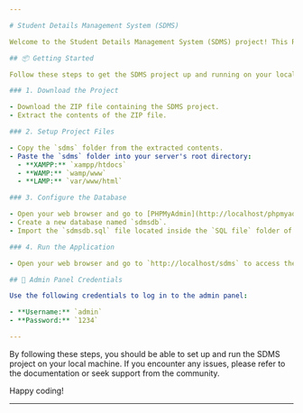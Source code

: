 ```yaml
---

# Student Details Management System (SDMS)

Welcome to the Student Details Management System (SDMS) project! This README will guide you through the steps to set up and run the project.

## 📦 Getting Started

Follow these steps to get the SDMS project up and running on your local machine.

### 1. Download the Project

- Download the ZIP file containing the SDMS project.
- Extract the contents of the ZIP file.

### 2. Setup Project Files

- Copy the `sdms` folder from the extracted contents.
- Paste the `sdms` folder into your server's root directory:
  - **XAMPP:** `xampp/htdocs`
  - **WAMP:** `wamp/www`
  - **LAMP:** `var/www/html`

### 3. Configure the Database

- Open your web browser and go to [PHPMyAdmin](http://localhost/phpmyadmin).
- Create a new database named `sdmsdb`.
- Import the `sdmsdb.sql` file located inside the `SQL file` folder of the extracted contents.

### 4. Run the Application

- Open your web browser and go to `http://localhost/sdms` to access the SDMS application.

## 🔐 Admin Panel Credentials

Use the following credentials to log in to the admin panel:

- **Username:** `admin`
- **Password:** `1234`

---
```


By following these steps, you should be able to set up and run the SDMS project on your local machine. If you encounter any issues, please refer to the documentation or seek support from the community.

Happy coding!

---
